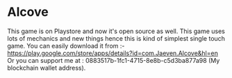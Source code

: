# Alcove
This game is on Playstore and now it's open source as well.
This game uses lots of mechanics and new things hence this is kind of simplest single touch game.
You can easily download it from :- https://play.google.com/store/apps/details?id=com.Jaeven.Alcove&hl=en
Or you can support me at : 0883517b-1fc1-4715-8e8b-c5d3ba877a98 (My blockchain wallet address).

